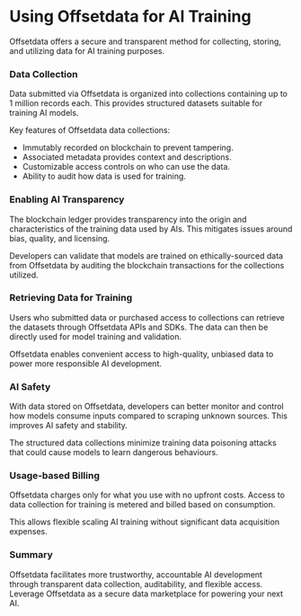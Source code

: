 # Using Offsetdata for AI Training

Offsetdata offers a secure and transparent method for collecting, storing, and utilizing data for AI training purposes.

### Data Collection

Data submitted via Offsetdata is organized into collections containing up to 1 million records each. This provides structured datasets suitable for training AI models.

Key features of Offsetdata data collections:

* Immutably recorded on blockchain to prevent tampering.
* Associated metadata provides context and descriptions.
* Customizable access controls on who can use the data.
* Ability to audit how data is used for training.

### Enabling AI Transparency

The blockchain ledger provides transparency into the origin and characteristics of the training data used by AIs. This mitigates issues around bias, quality, and licensing.

Developers can validate that models are trained on ethically-sourced data from Offsetdata by auditing the blockchain transactions for the collections utilized.

### Retrieving Data for Training

Users who submitted data or purchased access to collections can retrieve the datasets through Offsetdata APIs and SDKs. The data can then be directly used for model training and validation.

Offsetdata enables convenient access to high-quality, unbiased data to power more responsible AI development.

### AI Safety

With data stored on Offsetdata, developers can better monitor and control how models consume inputs compared to scraping unknown sources. This improves AI safety and stability.

The structured data collections minimize training data poisoning attacks that could cause models to learn dangerous behaviours.

### Usage-based Billing

Offsetdata charges only for what you use with no upfront costs. Access to data collection for training is metered and billed based on consumption.

This allows flexible scaling AI training without significant data acquisition expenses.

### Summary

Offsetdata facilitates more trustworthy, accountable AI development through transparent data collection, auditability, and flexible access. Leverage Offsetdata as a secure data marketplace for powering your next AI.
